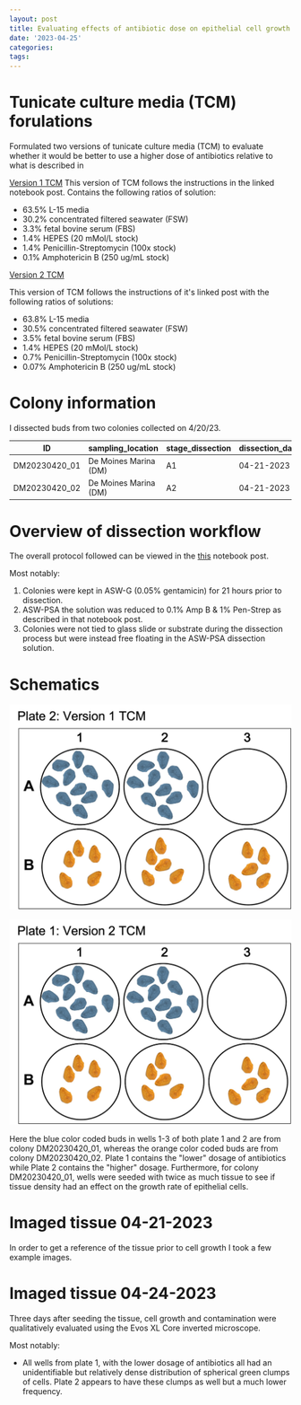 ```yaml
---
layout: post
title: Evaluating effects of antibiotic dose on epithelial cell growth
date: '2023-04-25'
categories: 
tags: 
---
```


# Tunicate culture media (TCM) forulations
Formulated two versions of tunicate culture media (TCM) to evaluate whether it would be better to use a higher dose of antibiotics relative to what is described in 

[Version 1 TCM](https://valeste.github.io/2023-04-25-wt-epi-cell-protocol/)
This version of TCM follows the instructions in the linked notebook post. Contains the following ratios of solution:

- 63.5% L-15 media
- 30.2% concentrated filtered seawater (FSW)
- 3.3% fetal bovine serum (FBS)
- 1.4% HEPES (20 mMol/L stock)
- 1.4% Penicillin-Streptomycin (100x stock)
- 0.1% Amphotericin B (250 ug/mL stock)

[Version 2 TCM](https://valeste.github.io/2023-04-11-epi-cell-protocol/)

This version of TCM follows the instructions of it's linked post with the following ratios of solutions:

- 63.8% L-15 media
- 30.5% concentrated filtered seawater (FSW)
- 3.5% fetal bovine serum (FBS)
- 1.4% HEPES  (20 mMol/L stock)
- 0.7% Penicillin-Streptomycin (100x stock)
- 0.07% Amphotericin B (250 ug/mL stock)

# Colony information

I dissected buds from two colonies collected on 4/20/23.


| ID            | sampling_location     | stage_dissection |  dissection_date | num_buds_extracted|
|---------------|-----------------------|------------------|------------------|-------------------|
| DM20230420_01 | De Moines Marina (DM) |        A1        |    04-21-2023    |         60        |
| DM20230420_02 | De Moines Marina (DM) |        A2        |    04-21-2023    |         30        |

# Overview of dissection workflow

The overall protocol followed can be viewed in the [this](https://valeste.github.io/2023-04-25-wt-epi-cell-protocol/) notebook post.

Most notably:
1. Colonies were kept in ASW-G (0.05% gentamicin) for 21 hours prior to dissection. 
2. ASW-PSA the solution was reduced to 0.1% Amp B & 1% Pen-Strep as described in that notebook post.
3. Colonies were not tied to glass slide or substrate during the dissection process but were instead free floating in the ASW-PSA dissection solution.
  
# Schematics

![Plate 2](https://github.com/valeste/valeste.github.io/blob/master/assets/img/Schematics/20230425_1.jpg?raw=true)

![Plate 1](https://github.com/valeste/valeste.github.io/blob/master/assets/img/Schematics/20230425_2.jpg?raw=true)

Here the blue color coded buds in wells 1-3 of both plate 1 and 2 are from colony DM20230420_01, whereas the orange color coded buds are from colony DM20230420_02. Plate 1 contains the "lower" dosage of antibiotics while Plate 2 contains the "higher" dosage. Furthermore, for colony DM20230420_01, wells were seeded with twice as much tissue to see if tissue density had an effect on the growth rate of epithelial cells.

# Imaged tissue 04-21-2023 
In order to get a reference of the tissue prior to cell growth I took a few example images.

# Imaged tissue 04-24-2023
Three days after seeding the tissue, cell growth and contamination were qualitatively evaluated using the Evos XL Core inverted microscope. 

Most notably:
- All wells from plate 1, with the lower dosage of antibiotics all had an unidentifiable but relatively dense distribution of spherical green clumps of cells. Plate 2 appears to have these clumps as well but a much lower frequency.



